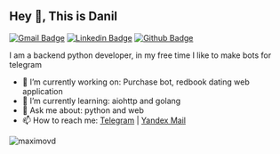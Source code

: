 ## Hey 👋, This is Danil
[![Gmail Badge](https://img.shields.io/badge/-de.maximov.de@gmail.com-c14438?style=flat&logo=Gmail&logoColor=white&link=mailto:de.maximov.de@gmail.com)](mailto:de.maximov.de@gmail.com) 
[![Linkedin Badge](https://img.shields.io/badge/-linkedin.com/in/danilmaximov-0072b1?style=flat&logo=Linkedin&logoColor=white&link=https://www.linkedin.com/in/danilmaximov/)](https://www.linkedin.com/in/danilmaximov/) [![Github Badge](https://img.shields.io/badge/-maximovd-grey?style=flat&logo=github&logoColor=white&link=https://github.com/maximovd/)](https://www.github.com/maximovd/) <p align='left'>I am a backend python developer, in my free time I like to make bots for telegram</p>

- 🔭 I’m currently working on: Purchase bot, redbook dating web application
- 🌱 I’m currently learning: aiohttp and golang
- 💬 Ask me about: python and web
- 📫 How to reach me: [Telegram](https://t.me/maximovd) | [Yandex Mail](mailto:bazinga.mail@yandex.ru)

<p align=left> <img src=https://komarev.com/ghpvc/?username=maximovd alt=maximovd /> </p>
